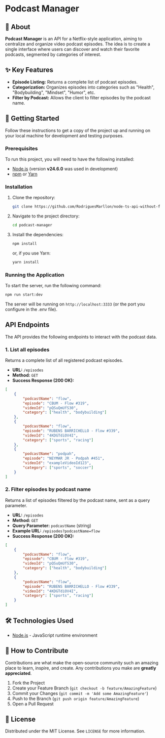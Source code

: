 # Podcast Manager

## 📖 About

**Podcast Manager** is an API for a Netflix-style application, aiming to centralize and organize video podcast episodes. The idea is to create a single interface where users can discover and watch their favorite podcasts, segmented by categories of interest.

## ✨ Key Features

  - **Episode Listing:** Returns a complete list of podcast episodes.
  - **Categorization:** Organizes episodes into categories such as "Health", "Bodybuilding", "Mindset", "Humor", etc.
  - **Filter by Podcast:** Allows the client to filter episodes by the podcast name.

## 🚀 Getting Started

Follow these instructions to get a copy of the project up and running on your local machine for development and testing purposes.

### Prerequisites

To run this project, you will need to have the following installed:

  - [Node.js](https://nodejs.org/) (version **v24.6.0** was used in development)
  - [npm](https://www.npmjs.com/) or [Yarn](https://yarnpkg.com/)

### Installation

1.  Clone the repository:
    ```bash
    git clone https://github.com/RodriguesMarllon/node-ts-api-without-frameworks-podcast-manager.git
    ```
2.  Navigate to the project directory:
    ```bash
    cd podcast-manager
    ```
3.  Install the dependencies:
    ```bash
    npm install
    ```
    or, if you use Yarn:
    ```bash
    yarn install
    ```

### Running the Application

To start the server, run the following command:

```bash
npm run start:dev
```

The server will be running on `http://localhost:3333` (or the port you configure in the .env file).

## API Endpoints

The API provides the following endpoints to interact with the podcast data.

### 1\. List all episodes

Returns a complete list of all registered podcast episodes.

  - **URL:** `/episodes`
  - **Method:** `GET`
  - **Success Response (200 OK):**

<!-- end list -->

```json
[
    {
        "podcastName": "flow",
        "episode": "CBUM - Flow #319",
        "videoId": "pQSuQmUfS30",
        "category": ["health", "bodybuilding"]
    },
    {
        "podcastName": "flow",
        "episode": "RUBENS BARRICHELLO - Flow #339",
        "videoId": "4KDGTdiOV4I",
        "category": ["sports", "racing"]
    },
    {
        "podcastName": "podpah",
        "episode": "NEYMAR JR - Podpah #451",
        "videoId": "exampleVideoId123",
        "category": ["sports", "soccer"]
    }
]
```

### 2\. Filter episodes by podcast name

Returns a list of episodes filtered by the podcast name, sent as a query parameter.

  - **URL:** `/episodes`
  - **Method:** `GET`
  - **Query Parameter:** `podcastName` (string)
  - **Example URL:** `/episodes?podcastName=flow`
  - **Success Response (200 OK):**

<!-- end list -->

```json
[
    {
        "podcastName": "flow",
        "episode": "CBUM - Flow #319",
        "videoId": "pQSuQmUfS30",
        "category": ["health", "bodybuilding"]
    },
    {
        "podcastName": "flow",
        "episode": "RUBENS BARRICHELLO - Flow #339",
        "videoId": "4KDGTdiOV4I",
        "category": ["sports", "racing"]
    }
]
```

## 🛠️ Technologies Used

  - [Node.js](https://nodejs.org/en/) - JavaScript runtime environment

## 🤝 How to Contribute

Contributions are what make the open-source community such an amazing place to learn, inspire, and create. Any contributions you make are **greatly appreciated**.

1.  Fork the Project
2.  Create your Feature Branch (`git checkout -b feature/AmazingFeature`)
3.  Commit your Changes (`git commit -m 'Add some AmazingFeature'`)
4.  Push to the Branch (`git push origin feature/AmazingFeature`)
5.  Open a Pull Request

## 📜 License

Distributed under the MIT License. See `LICENSE` for more information.